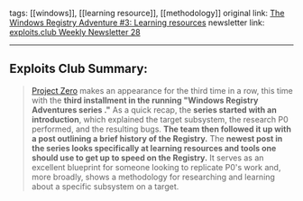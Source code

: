 tags: [[windows]], [[learning resource]], [[methodology]]
original link:  [The Windows Registry Adventure #3: Learning resources](https://googleprojectzero.blogspot.com/2024/06/the-windows-registry-adventure-3.html?ref=blog.exploits.club)
newsletter link: [exploits.club Weekly Newsletter 28](https://blog.exploits.club/exploits-club-weekly-newsletter-28/) 

---
## Exploits Club Summary:
> [Project Zero](https://googleprojectzero.blogspot.com/?ref=blog.exploits.club) makes an appearance for the third time in a row, this time with the **third installment in the running "Windows Registry Adventures series ."** As a quick recap, the **series started with an introduction**, which explained the target subsystem, the research P0 performed, and the resulting bugs. **The team then followed it up with a post outlining a brief history of the Registry.** The **newest post in the series looks specifically at learning resources and tools one should use to get up to speed on the Registry.** It serves as an excellent blueprint for someone looking to replicate P0's work and, more broadly, shows a methodology for researching and learning about a specific subsystem on a target. 